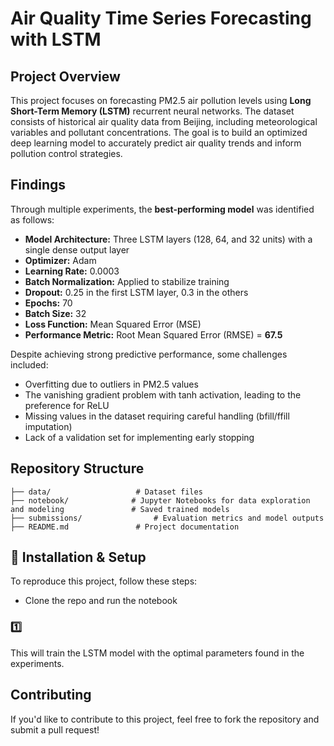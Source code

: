 # Air Quality Time Series Forecasting with LSTM

## Project Overview
This project focuses on forecasting PM2.5 air pollution levels using **Long Short-Term Memory (LSTM)** recurrent neural networks. The dataset consists of historical air quality data from Beijing, including meteorological variables and pollutant concentrations. The goal is to build an optimized deep learning model to accurately predict air quality trends and inform pollution control strategies.

## Findings
Through multiple experiments, the **best-performing model** was identified as follows:
- **Model Architecture:** Three LSTM layers (128, 64, and 32 units) with a single dense output layer
- **Optimizer:** Adam
- **Learning Rate:** 0.0003
- **Batch Normalization:** Applied to stabilize training
- **Dropout:** 0.25 in the first LSTM layer, 0.3 in the others
- **Epochs:** 70
- **Batch Size:** 32
- **Loss Function:** Mean Squared Error (MSE)
- **Performance Metric:** Root Mean Squared Error (RMSE) = **67.5**

Despite achieving strong predictive performance, some challenges included:
- Overfitting due to outliers in PM2.5 values
- The vanishing gradient problem with tanh activation, leading to the preference for ReLU
- Missing values in the dataset requiring careful handling (bfill/ffill imputation)
- Lack of a validation set for implementing early stopping

## Repository Structure
```
├── data/                   # Dataset files
├── notebook/              # Jupyter Notebooks for data exploration and modeling               # Saved trained models
├── submissions/                # Evaluation metrics and model outputs
├── README.md               # Project documentation
```

## 🔧 Installation & Setup
To reproduce this project, follow these steps:
- Clone the repo and run the notebook

### 1️⃣
This will train the LSTM model with the optimal parameters found in the experiments.

## Contributing
If you'd like to contribute to this project, feel free to fork the repository and submit a pull request!
